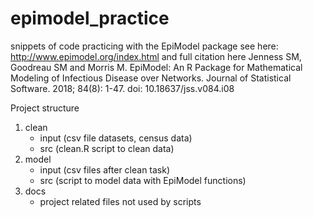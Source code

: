 # epimodel_practice
snippets of code practicing with the EpiModel package see here: http://www.epimodel.org/index.html 
and full citation here 
Jenness SM, Goodreau SM and Morris M. EpiModel: An R Package for Mathematical Modeling of Infectious Disease over Networks. Journal of Statistical Software. 2018; 84(8): 1-47. doi: 10.18637/jss.v084.i08

Project structure
<br>
  1. clean
      - input (csv file datasets, census data)
	   - src (clean.R script to clean data)
  2. model
      - input (csv files after clean task)
      - src (script to model data with EpiModel functions)
  3. docs
	    - project related files not used by scripts
